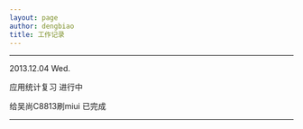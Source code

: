 ```yaml
---
layout: page
author: dengbiao
title: 工作记录
---
```


----------

2013.12.04 Wed.  

应用统计复习     进行中

给吴尚C8813刷miui   已完成

----------



